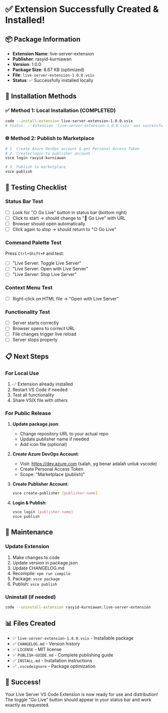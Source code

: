 # ✅ Extension Successfully Created & Installed!

## 📦 Package Information
- **Extension Name**: live-server-extension
- **Publisher**: rasyid-kurniawan  
- **Version**: 1.0.0
- **Package Size**: 8.67 KB (optimized)
- **File**: `live-server-extension-1.0.0.vsix`
- **Status**: ✅ Successfully installed locally

## 🎯 Installation Methods

### ✅ Method 1: Local Installation (COMPLETED)
```bash
code --install-extension live-server-extension-1.0.0.vsix
# Status: ✅ Extension 'live-server-extension-1.0.0.vsix' was successfully installed.
```

### 🌐 Method 2: Publish to Marketplace
```bash
# 1. Create Azure DevOps account & get Personal Access Token
# 2. Create/login to publisher account
vsce login rasyid-kurniawan

# 3. Publish to marketplace
vsce publish
```

## 🧪 Testing Checklist

### Status Bar Test
- [ ] Look for "○ Go Live" button in status bar (bottom right)
- [ ] Click to start → should change to "📡 Go Live" with URL
- [ ] Browser should open automatically
- [ ] Click again to stop → should return to "○ Go Live"

### Command Palette Test
Press `Ctrl+Shift+P` and test:
- [ ] "Live Server: Toggle Live Server"
- [ ] "Live Server: Open with Live Server"
- [ ] "Live Server: Stop Live Server"

### Context Menu Test
- [ ] Right-click on HTML file → "Open with Live Server"

### Functionality Test
- [ ] Server starts correctly
- [ ] Browser opens to correct URL
- [ ] File changes trigger live reload
- [ ] Server stops properly

## 📋 Next Steps

### For Local Use
1. ✅ Extension already installed
2. Restart VS Code if needed
3. Test all functionality
4. Share VSIX file with others

### For Public Release
1. **Update package.json**:
   - Change repository URL to your actual repo
   - Update publisher name if needed
   - Add icon file (optional)

2. **Create Azure DevOps Account**:
   - Visit: https://dev.azure.com (salah, yg benar adalah untuk vscode)
   - Create Personal Access Token
   - Scope: "Marketplace (publish)"

3. **Create Publisher Account**:
   ```bash
   vsce create-publisher [publisher-name]
   ```

4. **Login & Publish**:
   ```bash
   vsce login [publisher-name]
   vsce publish
   ```

## 🔧 Maintenance

### Update Extension
1. Make changes to code
2. Update version in package.json
3. Update CHANGELOG.md
4. Recompile: `npm run compile`
5. Package: `vsce package`
6. Publish: `vsce publish`

### Uninstall (if needed)
```bash
code --uninstall-extension rasyid-kurniawan.live-server-extension
```

## 📊 Files Created
- ✅ `live-server-extension-1.0.0.vsix` - Installable package
- ✅ `CHANGELOG.md` - Version history
- ✅ `LICENSE` - MIT license
- ✅ `PUBLISH-GUIDE.md` - Complete publishing guide
- ✅ `INSTALL.md` - Installation instructions
- ✅ `.vscodeignore` - Package optimization

## 🎉 Success!
Your Live Server VS Code Extension is now ready for use and distribution! The toggle "Go Live" button should appear in your status bar and work exactly as requested.